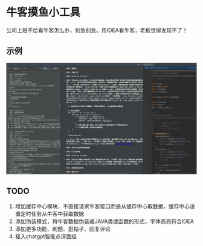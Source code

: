 # 牛客摸鱼小工具
公司上班不给看牛客怎么办，别急别急。用IDEA看牛客，老板觉得发现不了！

## 示例
![展示效果图](example.png)


## TODO
1. 增加缓存中心模块，不直接请求牛客接口而是从缓存中心取数据，缓存中心设置定时任务从牛客中获取数据
2. 添加伪装模式，将牛客数据伪装成JAVA类或函数的形式，字体高亮符合IDEA
3. 添加更多功能、刷题、逛帖子、回复评论
4. 接入chatgpt智能点评面经
